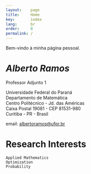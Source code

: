 ```yaml
---
layout:    page
title:     Home
key:       index
lang:      br
order:     0
permalink: /
---
```

Bem-vindo à minha página pessoal. <br />

# *Alberto Ramos* <br />
Professor Adjunto 1

Universidade Federal do Paraná <br />
Departamento de Matemática <br />
Centro Politécnico - Jd. das Américas <br />
Caixa Postal 19081 - CEP 81531-980 <br />
Curitiba - PR - Brasil

email: albertoramos@ufpr.br

# Research Interests
    Applied Mathematics
    Optimization
    Probability
